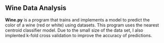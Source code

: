 ## Wine Data Analysis

**Wine.py** is a program that trains and implements a model to predict the color of a wine (red or white) using datasets. This program uses the 
nearest centroid classifier model. Due to the small size of the data set, I also implented k-fold cross validation to improve the accuracy of 
predictions.

